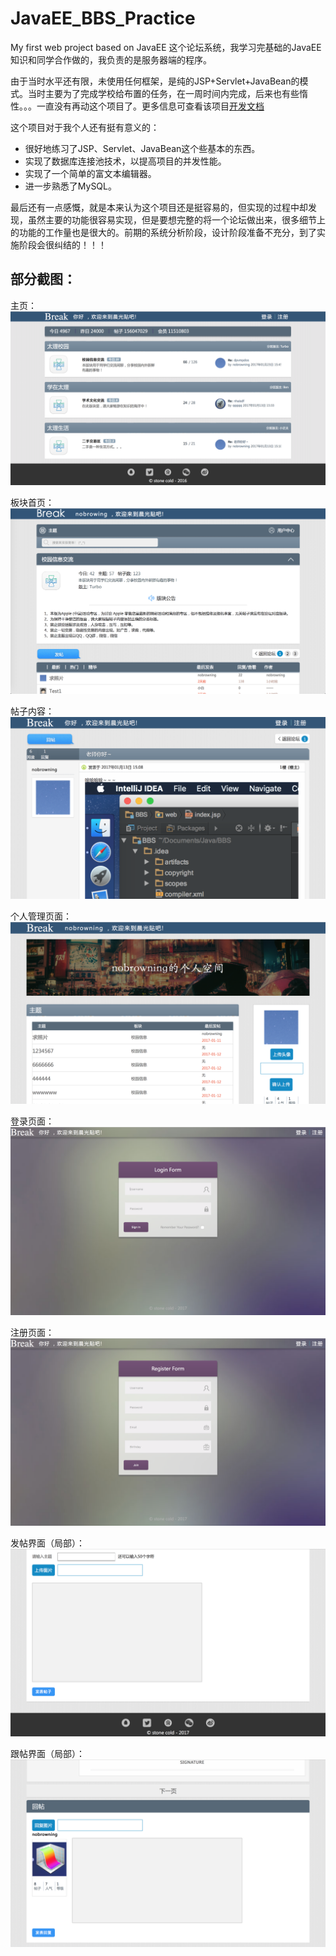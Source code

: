 # JavaEE_BBS_Practice
My first web project based on JavaEE
这个论坛系统，我学习完基础的JavaEE知识和同学合作做的，我负责的是服务器端的程序。

由于当时水平还有限，未使用任何框架，是纯的JSP+Servlet+JavaBean的模式。当时主要为了完成学校给布置的任务，在一周时间内完成，后来也有些惰性。。。一直没有再动这个项目了。更多信息可查看该项目[开发文档](https://github.com/nobrowning/JavaEE_BBS_Practice/blob/master/doc/BreakBBS开发文档.pdf)

这个项目对于我个人还有挺有意义的：
* 很好地练习了JSP、Servlet、JavaBean这个些基本的东西。
* 实现了数据库连接池技术，以提高项目的并发性能。
* 实现了一个简单的富文本编辑器。
* 进一步熟悉了MySQL。

最后还有一点感慨，就是本来认为这个项目还是挺容易的，但实现的过程中却发现，虽然主要的功能很容易实现，但是要想完整的将一个论坛做出来，很多细节上的功能的工作量也是很大的。前期的系统分析阶段，设计阶段准备不充分，到了实施阶段会很纠结的！！！

## 部分截图：

主页：
![image](https://github.com/nobrowning/JavaEE_BBS_Practice/blob/master/doc/BBS截图/HomePage.png)

板块首页：
![image](https://github.com/nobrowning/JavaEE_BBS_Practice/blob/master/doc/BBS截图/List.png)

帖子内容：
![image](https://github.com/nobrowning/JavaEE_BBS_Practice/blob/master/doc/BBS截图/Detail.png)

个人管理页面：
![image](https://github.com/nobrowning/JavaEE_BBS_Practice/blob/master/doc/BBS截图/Personal.png)

登录页面：
![image](https://github.com/nobrowning/JavaEE_BBS_Practice/blob/master/doc/BBS截图/Login.png)

注册页面：
![image](https://github.com/nobrowning/JavaEE_BBS_Practice/blob/master/doc/BBS截图/Register.png)

发帖界面（局部）：
![image](https://github.com/nobrowning/JavaEE_BBS_Practice/blob/master/doc/BBS截图/Add.png)

跟帖界面（局部）：
![image](https://github.com/nobrowning/JavaEE_BBS_Practice/blob/master/doc/BBS截图/Reply.png)

